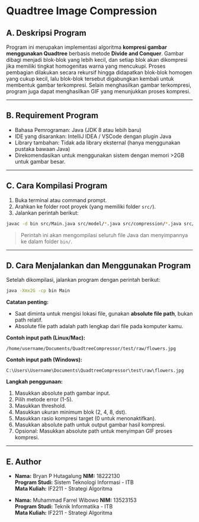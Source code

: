 # Quadtree Image Compression

## A. Deskripsi Program

Program ini merupakan implementasi algoritma **kompresi gambar menggunakan Quadtree** berbasis metode **Divide and Conquer**. Gambar dibagi menjadi blok-blok yang lebih kecil, dan setiap blok akan dikompresi jika memiliki tingkat homogenitas warna yang mencukupi. Proses pembagian dilakukan secara rekursif hingga didapatkan blok-blok homogen yang cukup kecil, lalu blok-blok tersebut digabungkan kembali untuk membentuk gambar terkompresi. Selain menghasilkan gambar terkompresi, program juga dapat menghasilkan GIF yang menunjukkan proses kompresi.

---

## B. Requirement Program

- Bahasa Pemrograman: Java (JDK 8 atau lebih baru)
- IDE yang disarankan: IntelliJ IDEA / VSCode dengan plugin Java
- Library tambahan: Tidak ada library eksternal (hanya menggunakan pustaka bawaan Java)
- Direkomendasikan untuk menggunakan sistem dengan memori >2GB untuk gambar besar.

---

## C. Cara Kompilasi Program

1. Buka terminal atau command prompt.
2. Arahkan ke folder root proyek (yang memiliki folder `src/`).
3. Jalankan perintah berikut:

```bash
javac -d bin src/Main.java src/model/*.java src/compression/*.java src/error/*.java src/util/*.java
```

> Perintah ini akan mengompilasi seluruh file Java dan menyimpannya ke dalam folder `bin/`.

---

## D. Cara Menjalankan dan Menggunakan Program

Setelah dikompilasi, jalankan program dengan perintah berikut:

```bash
java -Xmx2G -cp bin Main
```

**Catatan penting:**
- Saat diminta untuk mengisi lokasi file, gunakan **absolute file path**, bukan path relatif.
- Absolute file path adalah path lengkap dari file pada komputer kamu.

**Contoh input path (Linux/Mac):**
```
/home/username/Documents/QuadtreeCompressor/test/raw/flowers.jpg
```

**Contoh input path (Windows):**
```
C:\Users\Username\Documents\QuadtreeCompressor\test\raw\flowers.jpg
```

**Langkah penggunaan:**
1. Masukkan absolute path gambar input.
2. Pilih metode error (1-5).
3. Masukkan threshold.
4. Masukkan ukuran minimum blok (2, 4, 8, dst).
5. Masukkan rasio kompresi target (0 untuk menonaktifkan).
6. Masukkan absolute path untuk output gambar hasil kompresi.
7. Opsional: Masukkan absolute path untuk menyimpan GIF proses kompresi.

---

## E. Author

- **Nama:** Bryan P Hutagalung
  **NIM:** 18222130  
  **Program Studi:** Sistem Teknologi Informasi - ITB  
  **Mata Kuliah:** IF2211 - Strategi Algoritma
  
- **Nama:** Muhammad Farrel Wibowo 
  **NIM:** 13523153  
  **Program Studi:** Teknik Informatika - ITB  
  **Mata Kuliah:** IF2211 - Strategi Algoritma
